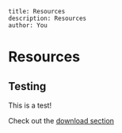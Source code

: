 ```shelley
title: Resources
description: Resources
author: You
```

# Resources

## Testing

This is a test!

Check out the [download section](downloads/downloads.md)
